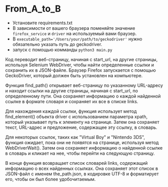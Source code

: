 # From_A_to_B
- Установите requirements.txt
- В зависимости от вашего браузера поменяйте значение `firefox_service` и `driver` на используемый вами браузер.
- В `executable_path='/Users/your/path/to/geckodriver'` нужно обязательно указать путь до geckodriver.
- запуск с помощью комманды `python3 main.py`


Код переводит веб-страницу, начиная с start_url, на другие страницы, используя Selenium WebDriver, чтобы найти определенные ссылки и сохранить их в JSON-файле. Браузер Firefox запускается с помощью GeckoDriver, который должен быть установлен на компьютере.

Функция find_path() открывает веб-страницу по указанному URL-адресу и находит ссылки на другие страницы, начиная с start_url, по определенному пути. Она сохраняет информацию о каждой найденной ссылке в формате словаря и сохраняет их все в списке links.

Для нахождения каждой ссылки, функция использует метод find_element() объекта driver с использованием параметра xpath, который указывает путь к элементу на странице. Затем она сохраняет текст, URL-адрес и предложение, содержащее эту ссылку, в словарь.

Для некоторых ссылок, таких как "Virtual Boy" и "Nintendo 3DS", функция ожидает, пока они не появятся на странице, используя метод WebDriverWait(). Затем она сохраняет информацию о найденной ссылке в словарь и кликает на нее, чтобы перейти на следующую страницу.

В конце функция возвращает список словарей links, содержащий информацию о всех найденных ссылках. Она сохраняет этот список в JSON-файл с именем the_path.json, в кодировке UTF-8 и форматирует его, чтобы он был более удобочитаемым.
